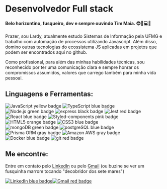<h1>Desenvolvedor Full stack</h1>

<h4>Belo horizontino, fusqueiro, dev e sempre ouvindo Tim Maia. 😎🚗💻🎵</h4>
<p>Prazer, sou Lardy, atualmente estudo Sistemas de Informação pela UFMG e trabalho com automação de processos utilizando Javascript.
Além disso, domino outras tecnologias do ecossistema JS aplicadas em projetos que podem ser encontrados aqui no github.</p>
<p>Como profissional, para além das minhas habilidades técnicas, sou reconhecido por ter uma comunicação clara e sempre honrar os compromissos assumidos, valores que carrego também para minha vida pessoal.</p>

<h2>Linguagens e Ferramentas:</h2>
<div>
  <img alt="JavaScript yellow badge" src="https://img.shields.io/badge/JavaScript-F7DF1E.svg?style=for-the-badge&logo=JavaScript&logoColor=black"/>
  <img alt="TypeScript blue badge" src="https://img.shields.io/badge/TypeScript-3178C6.svg?style=for-the-badge&logo=TypeScript&logoColor=white"/>
  <img alt="Node.js green badge" src="https://img.shields.io/badge/Node.js-339933.svg?style=for-the-badge&logo=nodedotjs&logoColor=white"/>
  <img alt="express black badge" src="https://img.shields.io/badge/Express-000000.svg?style=for-the-badge&logo=Express&logoColor=white"/>
  <img alt="Jest red badge" src="https://img.shields.io/badge/Jest-C21325.svg?style=for-the-badge&logo=Jest&logoColor=white"/>
</div>
<div> 
  <img alt="React blue badge" src="https://img.shields.io/badge/React-61DAFB.svg?style=for-the-badge&logo=React&logoColor=black"/>
  <img alt="Styled-components pink badge" src="https://img.shields.io/badge/styledcomponents-DB7093.svg?style=for-the-badge&logo=styled-components&logoColor=white"/>
  <img alt="HTML5 orange badge" src="https://img.shields.io/badge/HTML5-E34F26.svg?style=for-the-badge&logo=HTML5&logoColor=white"/>
  <img alt="CSS3 blue badge" src="https://img.shields.io/badge/CSS3-1572B6.svg?style=for-the-badge&logo=CSS3&logoColor=white"/>
</div>
<div>  
  <img alt="mongoDB green badge" src="https://img.shields.io/badge/MongoDB-47A248.svg?style=for-the-badge&logo=MongoDB&logoColor=white"/>
  <img alt="postgreSQL blue badge" src="https://img.shields.io/badge/PostgreSQL-4169E1.svg?style=for-the-badge&logo=PostgreSQL&logoColor=white"/>
  <img alt="Prisma ORM gray badge" src="https://img.shields.io/badge/Prisma-2D3748.svg?style=for-the-badge&logo=Prisma&logoColor=white"/>
  <img alt="Amazon AWS gray badge" src="https://img.shields.io/badge/Amazon%20AWS-232F3E.svg?style=for-the-badge&logo=Amazon-AWS&logoColor=white"/>
  <img alt="Docker blue badge" src="https://img.shields.io/badge/Docker-2496ED.svg?style=for-the-badge&logo=Docker&logoColor=white"/>
  <img alt="git red badge" src="https://img.shields.io/badge/Git-F05032.svg?style=for-the-badge&logo=Git&logoColor=white"/>
</div>
<h2>Me encontre:</h2>
<p>Entre em contato pelo <a href="https://www.linkedin.com/in/joaolardy/">LinkedIn</a> ou pelo <a href="mailto:joaolardy@gmail.com">Gmail</a> (ou buzine se ver um fusquinha marrom tocando "decobridor dos sete mares")</p>
<div style="display: flex;">
  <a href="https://www.linkedin.com/in/joaolardy/">
    <img alt="LinkedIn blue badge" src="https://img.shields.io/badge/LinkedIn-0A66C2.svg?style=for-the-badge&logo=LinkedIn&logoColor=white"/>
  </a>
  <a href="mailto:joaolardy@gmail.com">
    <img alt="Gmail red badge" src="https://img.shields.io/badge/Gmail-EA4335.svg?style=for-the-badge&logo=Gmail&logoColor=white"/>
  </a>
</div>


